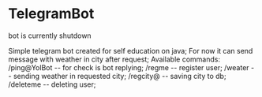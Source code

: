 # TelegramBot
bot is currently shutdown
<p>
Simple telegram bot created for self education on java;
For now it can send message with weather in city after request;
Available commands:
/ping@YolBot -- for check is bot replying;
/regme -- register user;
/weater -- sending weather in requested city;
/regcity@<cityname> -- saving city to db;
/deleteme -- deleting user;
